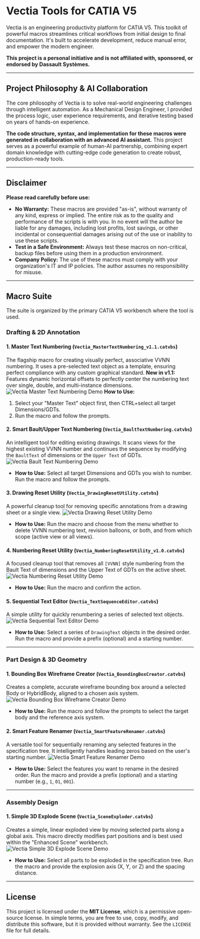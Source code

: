 # Vectia Tools for CATIA V5

Vectia is an engineering productivity platform for CATIA V5. This toolkit of powerful macros streamlines critical workflows from initial design to final documentation. It's built to accelerate development, reduce manual error, and empower the modern engineer.

**This project is a personal initiative and is not affiliated with, sponsored, or endorsed by Dassault Systèmes.**

---

## Project Philosophy & AI Collaboration

The core philosophy of Vectia is to solve real-world engineering challenges through intelligent automation. As a Mechanical Design Engineer, I provided the process logic, user experience requirements, and iterative testing based on years of hands-on experience.

**The code structure, syntax, and implementation for these macros were generated in collaboration with an advanced AI assistant.** This project serves as a powerful example of human-AI partnership, combining expert domain knowledge with cutting-edge code generation to create robust, production-ready tools.

---

## Disclaimer

**Please read carefully before use:**

*   **No Warranty:** These macros are provided "as-is", without warranty of any kind, express or implied. The entire risk as to the quality and performance of the scripts is with you. In no event will the author be liable for any damages, including lost profits, lost savings, or other incidental or consequential damages arising out of the use or inability to use these scripts.
*   **Test in a Safe Environment:** Always test these macros on non-critical, backup files before using them in a production environment.
*   **Company Policy:** The use of these macros must comply with your organization's IT and IP policies. The author assumes no responsibility for misuse.

---

## Macro Suite

The suite is organized by the primary CATIA V5 workbench where the tool is used.

### Drafting & 2D Annotation

#### 1. Master Text Numbering (`Vectia_MasterTextNumbering_v1.1.catvbs`)
The flagship macro for creating visually perfect, associative VVNN numbering. It uses a pre-selected text object as a template, ensuring perfect compliance with any custom graphical standard.
**New in v1.1:** Features dynamic horizontal offsets to perfectly center the numbering text over single, double, and multi-instance dimensions.
![Vectia Master Text Numbering Demo](./demovideos/Vectia_MasterTextNumbering_v1.0.gif)
**How to Use:**
1.  Select your "Master Text" object first, then CTRL+select all target Dimensions/GDTs.
2.  Run the macro and follow the prompts.

#### 2. Smart Bault/Upper Text Numbering (`Vectia_BaultTextNumbering.catvbs`)
An intelligent tool for editing existing drawings. It scans views for the highest existing VVNN number and continues the sequence by modifying the `BaultText` of dimensions or the `Upper Text` of GDTs.
![Vectia Bault Text Numbering Demo](./demovideos/Vectia_BaultTextNumbering_v1.0.gif)
*   **How to Use:** Select all target Dimensions and GDTs you wish to number. Run the macro and follow the prompts.

#### 3. Drawing Reset Utility (`Vectia_DrawingResetUtility.catvbs`)
A powerful cleanup tool for removing specific annotations from a drawing sheet or a single view.
![Vectia Drawing Reset Utility Demo](./demovideos/Vectia_DrawingResetUtility_v1.0.gif)
*   **How to Use:** Run the macro and choose from the menu whether to delete VVNN numbering text, revision balloons, or both, and from which scope (active view or all views).

#### 4. Numbering Reset Utility (`Vectia_NumberingResetUtility_v1.0.catvbs`)
A focused cleanup tool that removes all `[VVNN]` style numbering from the Bault Text of dimensions and the Upper Text of GDTs on the active sheet.
![Vectia Numbering Reset Utility Demo](./demovideos/Vectia_NumberingResetUtility_v1.0.gif)
*   **How to Use:** Run the macro and confirm the action.

#### 5. Sequential Text Editor (`Vectia_TextSequenceEditor.catvbs`)
A simple utility for quickly renumbering a series of selected text objects.
![Vectia Sequential Text Editor Demo](./demovideos/Vectia_TextSequenceEditor_v1.0.gif)
*   **How to Use:** Select a series of `DrawingText` objects in the desired order. Run the macro and provide a prefix (optional) and a starting number.

---

### Part Design & 3D Geometry

#### 1. Bounding Box Wireframe Creator (`Vectia_BoundingBoxCreator.catvbs`)
Creates a complete, accurate wireframe bounding box around a selected Body or HybridBody, aligned to a chosen axis system.
![Vectia Bounding Box Wireframe Creator Demo](./demovideos/Vectia_BoundingBoxCreator_v1.0.gif)
*   **How to Use:** Run the macro and follow the prompts to select the target body and the reference axis system.

#### 2. Smart Feature Renamer (`Vectia_SmartFeatureRenamer.catvbs`)
A versatile tool for sequentially renaming any selected features in the specification tree. It intelligently handles leading zeros based on the user's starting number.
![Vectia Smart Feature Renamer Demo](./demovideos/Vectia_SmartFeatureRenamer_v1.0.gif)
*   **How to Use:** Select the features you want to rename in the desired order. Run the macro and provide a prefix (optional) and a starting number (e.g., `1`, `01`, `001`).
---

### Assembly Design

#### 1. Simple 3D Explode Scene (`Vectia_SceneExploder.catvbs`)
Creates a simple, linear exploded view by moving selected parts along a global axis. This macro directly modifies part positions and is best used within the "Enhanced Scene" workbench.
![Vectia Simple 3D Explode Scene Demo](./demovideos/Vectia_SceneExploder_v1.0.gif)
*   **How to Use:** Select all parts to be exploded in the specification tree. Run the macro and provide the explosion axis (X, Y, or Z) and the spacing distance.

---

## License
This project is licensed under the **MIT License**, which is a permissive open-source license. In simple terms, you are free to use, copy, modify, and distribute this software, but it is provided without warranty. See the `LICENSE` file for full details.
